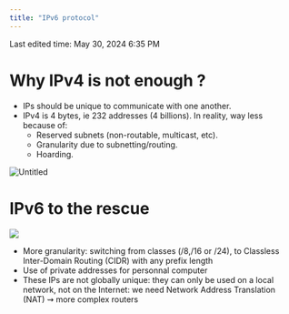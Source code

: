 ```yaml
---
title: "IPv6 protocol"
---
```

Last edited time: May 30, 2024 6:35 PM

# Why IPv4 is not enough ?

- IPs should be unique to communicate with one another.
- IPv4 is 4 bytes, ie 232 addresses (4 billions). In reality, way less because of:
    - Reserved subnets (non-routable, multicast, etc).
    - Granularity due to subnetting/routing.
    - Hoarding.

![Untitled](IPv6%20protocol/Untitled.png)

# IPv6 to the rescue

![](https://media2.giphy.com/media/l396BoOTIFem9xqQU/giphy.gif?cid=7941fdc65djb4ve1q85wez4h9c8dvffeplskl7irdtz2ptld&ep=v1_gifs_search&rid=giphy.gif&ct=g)

- More granularity: switching from classes (/8,/16 or /24), to Classless Inter-Domain Routing (CIDR) with any prefix length
- Use of private addresses for personnal computer
- These IPs are not globally unique: they can only be used on a local network, not on the Internet: we need Network Address Translation (NAT) ⇝ more complex routers
